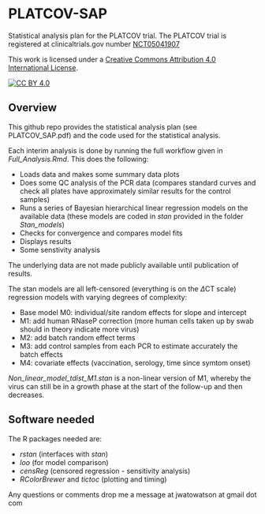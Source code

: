 # PLATCOV-SAP

Statistical analysis plan for the PLATCOV trial.
The PLATCOV trial is registered at clinicaltrials.gov number [NCT05041907](https://clinicaltrials.gov/ct2/show/NCT05041907)

This work is licensed under a
[Creative Commons Attribution 4.0 International License][cc-by].

[![CC BY 4.0][cc-by-image]][cc-by]

[cc-by]: http://creativecommons.org/licenses/by/4.0/
[cc-by-image]: https://i.creativecommons.org/l/by/4.0/88x31.png
[cc-by-shield]: https://img.shields.io/badge/License-CC%20BY%204.0-lightgrey.svg



## Overview

This github repo provides the statistical analysis plan (see PLATCOV_SAP.pdf) and the code used for the statistical analysis.

Each interim analysis is done by running the full workflow given in *Full_Analysis.Rmd*. This does the following:

* Loads data and makes some summary data plots
* Does some QC analysis of the PCR data (compares standard curves and check all plates have approximately similar results for the control samples)
* Runs a series of Bayesian hierarchical linear regression models on the available data (these models are coded in *stan* provided in the folder *Stan_models*)
* Checks for convergence and compares model fits
* Displays results
* Some senstivity analysis

The underlying data are not made publicly available until publication of results.

The stan models are all left-censored (everything is on the $\Delta$CT scale) regression models with varying degrees of complexity:
* Base model M0: individual/site random effects for slope and intercept
* M1: add human RNaseP correction (more human cells taken up by swab should in theory indicate more virus)
* M2: add batch random effect terms
* M3: add control samples from each PCR to estimate accurately the batch effects
* M4: covariate effects (vaccination, serology, time since symtom onset)

*Non_linear_model_tdist_M1.stan* is a non-linear version of M1, whereby the virus can still be in a growth phase at the start of the follow-up and then decreases.


## Software needed

The R packages needed are:

* *rstan* (interfaces with *stan*)
* *loo* (for model comparison)
* *censReg* (censored regression - sensitivity analysis)
* *RColorBrewer* and *tictoc* (plotting and timing)


Any questions or comments drop me a message at jwatowatson at gmail dot com


